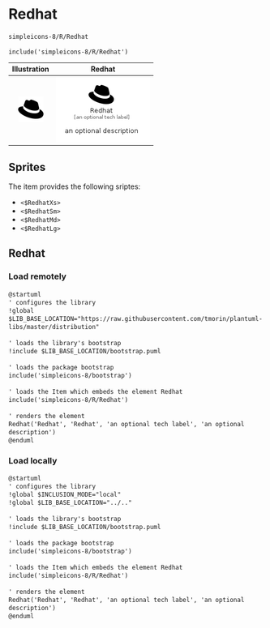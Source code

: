 # Redhat


```text
simpleicons-8/R/Redhat
```

```text
include('simpleicons-8/R/Redhat')
```



| Illustration | Redhat |
| :---: | :---: |
| ![illustration for Illustration](../../simpleicons-8/R/Redhat.png) | ![illustration for Redhat](../../simpleicons-8/R/Redhat.Local.png) |



## Sprites
The item provides the following sriptes:

- `<$RedhatXs>`
- `<$RedhatSm>`
- `<$RedhatMd>`
- `<$RedhatLg>`





## Redhat

### Load remotely
```plantuml
@startuml
' configures the library
!global $LIB_BASE_LOCATION="https://raw.githubusercontent.com/tmorin/plantuml-libs/master/distribution"

' loads the library's bootstrap
!include $LIB_BASE_LOCATION/bootstrap.puml

' loads the package bootstrap
include('simpleicons-8/bootstrap')

' loads the Item which embeds the element Redhat
include('simpleicons-8/R/Redhat')

' renders the element
Redhat('Redhat', 'Redhat', 'an optional tech label', 'an optional description')
@enduml
```

### Load locally
```plantuml
@startuml
' configures the library
!global $INCLUSION_MODE="local"
!global $LIB_BASE_LOCATION="../.."

' loads the library's bootstrap
!include $LIB_BASE_LOCATION/bootstrap.puml

' loads the package bootstrap
include('simpleicons-8/bootstrap')

' loads the Item which embeds the element Redhat
include('simpleicons-8/R/Redhat')

' renders the element
Redhat('Redhat', 'Redhat', 'an optional tech label', 'an optional description')
@enduml
```

